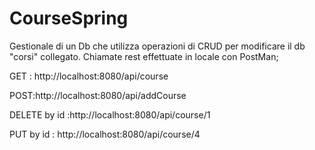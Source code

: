 # CourseSpring

Gestionale di un Db che utilizza operazioni di CRUD per modificare il db "corsi" collegato.
Chiamate rest effettuate in locale con PostMan;

GET : http://localhost:8080/api/course

POST:http://localhost:8080/api/addCourse

DELETE by id :http://localhost:8080/api/course/1   

PUT by id : http://localhost:8080/api/course/4


